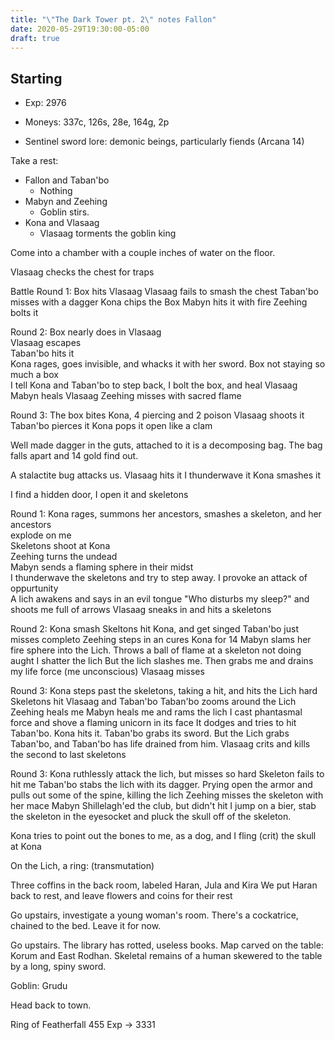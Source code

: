 ```yaml
---
title: "\"The Dark Tower pt. 2\" notes Fallon"
date: 2020-05-29T19:30:00-05:00
draft: true
---
```


## Starting
* Exp: 2976
* Moneys: 337c, 126s, 28e, 164g, 2p

* Sentinel sword lore: demonic beings, particularly fiends (Arcana 14)

Take a rest:
* Fallon and Taban'bo
  * Nothing
* Mabyn and Zeehing
  * Goblin stirs.
* Kona and Vlasaag
  * Vlasaag torments the goblin king

Come into a chamber with a couple inches of water on the floor.

Vlasaag checks the chest for traps

Battle
Round 1:
Box hits Vlasaag
Vlasaag fails to smash the chest
Taban'bo misses with a dagger
Kona chips the Box
Mabyn hits it with fire
Zeehing bolts it


Round 2:
Box nearly does in Vlasaag  
Vlasaag escapes  
Taban'bo hits it  
Kona rages, goes invisible, and whacks it with her sword. Box not staying so
much a box  
I tell Kona and Taban'bo to step back, I bolt the box, and heal Vlasaag
Mabyn heals Vlasaag
Zeehing misses with sacred flame

Round 3:
The box bites Kona, 4 piercing and 2 poison
Vlasaag shoots it
Taban'bo pierces it
Kona pops it open like a clam

Well made dagger in the guts, attached to it is a decomposing bag.
The bag falls apart and 14 gold find out.

A stalactite bug attacks us.
Vlasaag hits it
I thunderwave it
Kona smashes it

I find a hidden door, I open it and skeletons

Round 1:
Kona rages, summons her ancestors, smashes a skeleton, and her ancestors  
explode on me  
Skeletons shoot at Kona  
Zeehing turns the undead  
Mabyn sends a flaming sphere in their midst  
I thunderwave the skeletons and try to step away. I provoke an attack of
oppurtunity  
A lich awakens and says in an evil tongue "Who disturbs my sleep?" and shoots
me full of arrows
Vlasaag sneaks in and hits a skeletons

Round 2:
Kona smash
Skeltons hit Kona, and get singed
Taban'bo just misses completo
Zeehing steps in an cures Kona for 14
Mabyn slams her fire sphere into the Lich. Throws a ball of flame at a skeleton
not doing aught
I shatter the lich
But the lich slashes me. Then grabs me and drains my life force (me unconscious)
Vlasaag misses

Round 3:
Kona steps past the skeletons, taking a hit, and hits the Lich hard
Skeletons hit Vlasaag and Taban'bo
Taban'bo zooms around the Lich
Zeehing heals me
Mabyn heals me and rams the lich
I cast phantasmal force and shove a flaming unicorn in its face
It dodges and tries to hit Taban'bo. Kona hits it. Taban'bo grabs its sword.
But the Lich grabs Taban'bo, and Taban'bo has life drained from him.
Vlasaag crits and kills the second to last skeletons

Round 3:
Kona ruthlessly attack the lich, but misses so hard
Skeleton fails to hit me
Taban'bo stabs the lich with its dagger. Prying open the armor and pulls out
some of the spine, killing the lich
Zeehing misses the skeleton with her mace
Mabyn Shillelagh'ed the club, but didn't hit
I jump on a bier, stab the skeleton in the eyesocket and pluck the skull off of
the skeleton.

Kona tries to point out the bones to me, as a dog, and I fling (crit) the skull
at Kona

On the Lich, a ring: (transmutation)

Three coffins in the back room, labeled Haran, Jula and Kira
We put Haran back to rest, and leave flowers and coins for their rest

Go upstairs, investigate a young woman's room. There's a cockatrice, chained to
the bed. Leave it for now.

Go upstairs. The library has rotted, useless books. Map carved on the table:
Korum and East Rodhan. Skeletal remains of a human skewered to the table by a
long, spiny sword.

Goblin: Grudu

Head back to town.

Ring of Featherfall
455 Exp -> 3331
